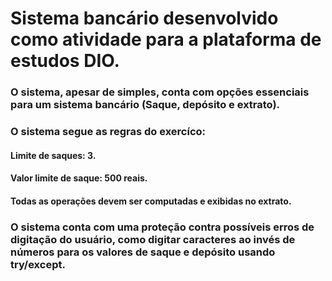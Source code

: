 # Sistema bancário desenvolvido como atividade para a plataforma de estudos DIO.
### O sistema, apesar de simples, conta com opções essenciais para um sistema bancário (Saque, depósito e extrato).
### O sistema segue as regras do exercíco:
#### Limite de saques: 3.
#### Valor limite de saque: 500 reais. 
#### Todas as operações devem ser computadas e exibidas no extrato.
### O sistema conta com uma proteção contra possíveis erros de digitação do usuário, como digitar caracteres ao invés de números para os valores de saque e depósito usando try/except.
